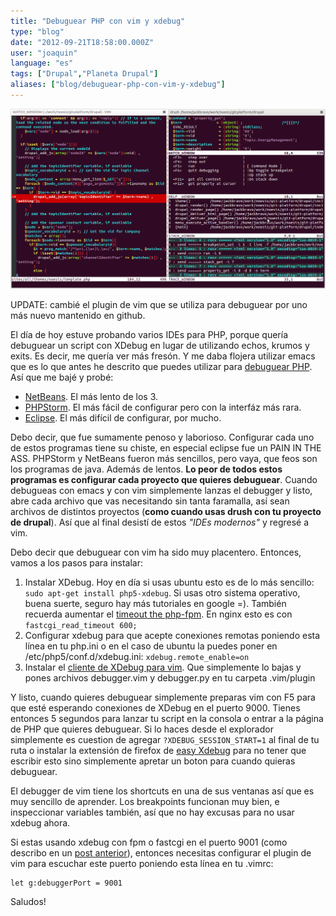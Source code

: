 ```yaml
---
title: "Debuguear PHP con vim y xdebug"
type: "blog"
date: "2012-09-21T18:58:00.000Z"
user: "joaquin"
language: "es"
tags: ["Drupal","Planeta Drupal"]
aliases: ["blog/debuguear-php-con-vim-y-xdebug"]
---
```


![Vim Debugger](vimdebugger.png)

UPDATE: cambié el plugin de vim que se utiliza para debuguear por uno más nuevo mantenido en github.

El día de hoy estuve probando varios IDEs para PHP, porque quería debuguear un script con XDebug en lugar de utilizando echos, krumos y exits. Es decir, me quería ver más fresón. Y me daba flojera utilizar emacs que es lo que antes he descrito que puedes utilizar para [debuguear PHP](/es/blog/debuguear-php-con-emacs-xdebug-y-geben). Así que me bajé y probé:

*   [NetBeans](http://netbeans.org/kb/docs/php/debugging.html). El más lento de los 3.
*   [PHPStorm](http://www.jetbrains.com/phpstorm/). El más fácil de configurar pero con la interfáz más rara.
*   [Eclipse](http://devzone.zend.com/1147/debugging-php-applications-with-xdebug/). El más difícil de configurar, por mucho.

Debo decir, que fue sumamente penoso y laborioso. Configurar cada uno de estos programas tiene su chiste, en especial eclipse fue un PAIN IN THE ASS. PHPStorm y NetBeans fueron más sencillos, pero vaya, que feos son los programas de java. Además de lentos. **Lo peor de todos estos programas es configurar cada proyecto que quieres debuguear**. Cuando debugueas con emacs y con vim simplemente lanzas el debugger y listo, abre cada archivo que vas necesitando sin tanta faramalla, así sean archivos de distintos proyectos (**como cuando usas drush con tu proyecto de drupal**). Así que al final desistí de estos _"IDEs modernos"_ y regresé a vim.

Debo decir que debuguear con vim ha sido muy placentero. Entonces, vamos a los pasos para instalar:

1.  Instalar XDebug. Hoy en día si usas ubuntu esto es de lo más sencillo: `sudo apt-get install php5-xdebug`. Si usas otro sistema operativo, buena suerte, seguro hay más tutoriales en google =). También recuerda aumentar el [timeout the php-fpm](http://www.command-tab.com/2011/06/20/true-php-debugging-with-nginx-and-php-fpm/). En nginx esto es con `fastcgi_read_timeout 600;`
2.  Configurar xdebug para que acepte conexiones remotas poniendo esta línea en tu php.ini o en el caso de ubuntu la puedes poner en /etc/php5/conf.d/xdebug.ini: `xdebug.remote_enable=on`
3.  Instalar el [cliente de XDebug para vim](https://github.com/ludovicPelle/vim-xdebug). Que simplemente lo bajas y pones archivos debugger.vim y debugger.py en tu carpeta .vim/plugin

Y listo, cuando quieres debuguear simplemente preparas vim con F5 para que esté esperando conexiones de XDebug en el puerto 9000. Tienes entonces 5 segundos para lanzar tu script en la consola o entrar a la página de PHP que quieres debuguear. Si lo haces desde el explorador simplemente es cuestion de agregar `?XDEBUG_SESSION_START=1` al final de tu ruta o instalar la extensión de firefox de [easy Xdebug](https://addons.mozilla.org/en-US/firefox/addon/easy-xdebug/) para no tener que escribir esto sino simplemente apretar un boton para cuando quieras debuguear.

El debugger de vim tiene los shortcuts en una de sus ventanas así que es muy sencillo de aprender. Los breakpoints funcionan muy bien, e inspeccionar variables también, así que no hay excusas para no usar xdebug ahora.

Si estas usando xdebug con fpm o fastcgi en el puerto 9001 (como describo en un [post anterior](/es/blog/debuguear-php-con-emacs-xdebug-y-geben)), entonces necesitas configurar el plugin de vim para escuchar este puerto poniendo esta línea en tu .vimrc:

    let g:debuggerPort = 9001
    

Saludos!